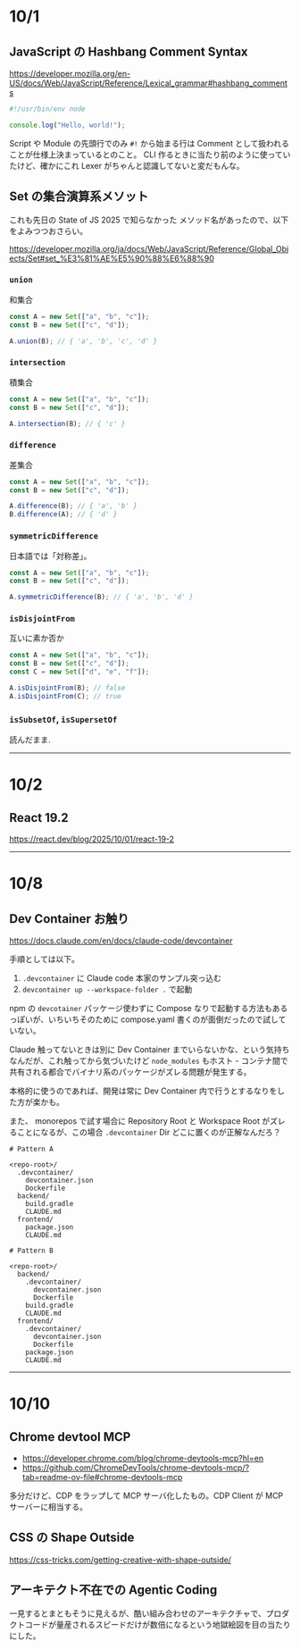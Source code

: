 # 10/1

## JavaScript の Hashbang Comment Syntax

https://developer.mozilla.org/en-US/docs/Web/JavaScript/Reference/Lexical_grammar#hashbang_comments

```js
#!/usr/bin/env node

console.log("Hello, world!");
```

Script や Module の先頭行でのみ `#!` から始まる行は Comment として扱われることが仕様上決まっているとのこと。
CLI 作るときに当たり前のように使っていたけど、確かにこれ Lexer がちゃんと認識してないと変だもんな。

## Set の集合演算系メソット

これも先日の State of JS 2025 で知らなかった メソッド名があったので、以下をよみつつおさらい。

https://developer.mozilla.org/ja/docs/Web/JavaScript/Reference/Global_Objects/Set#set_%E3%81%AE%E5%90%88%E6%88%90

### `union`

和集合

```js
const A = new Set(["a", "b", "c"]);
const B = new Set(["c", "d"]);

A.union(B); // { 'a', 'b', 'c', 'd' }
```

### `intersection`

積集合

```js
const A = new Set(["a", "b", "c"]);
const B = new Set(["c", "d"]);

A.intersection(B); // { 'c' }
```

### `difference`

差集合

```js
const A = new Set(["a", "b", "c"]);
const B = new Set(["c", "d"]);

A.difference(B); // { 'a', 'b' }
B.difference(A); // { 'd' }
```

### `symmetricDifference`

日本語では「対称差」。

```js
const A = new Set(["a", "b", "c"]);
const B = new Set(["c", "d"]);

A.symmetricDifference(B); // { 'a', 'b', 'd' }
```

### `isDisjointFrom`

互いに素か否か

```js
const A = new Set(["a", "b", "c"]);
const B = new Set(["c", "d"]);
const C = new Set(["d", "e", "f"]);

A.isDisjointFrom(B); // false
A.isDisjointFrom(C); // true
```

### `isSubsetOf`, `isSupersetOf`

読んだまま.

---

# 10/2

## React 19.2

https://react.dev/blog/2025/10/01/react-19-2

---

# 10/8

## Dev Container お触り

https://docs.claude.com/en/docs/claude-code/devcontainer

手順としては以下。

1. `.devcontainer` に Claude code 本家のサンプル突っ込む
2. `devcontainer up --workspace-folder .` で起動

npm の `devcotainer` パッケージ使わずに Compose なりで起動する方法もあるっぽいが、いちいちそのために compose.yaml 書くのが面倒だったので試していない。

Claude 触ってないときは別に Dev Container までいらないかな、という気持ちなんだが、これ触ってから気づいたけど `node_modules` もホスト - コンテナ間で共有される都合でバイナリ系のパッケージがズレる問題が発生する。

本格的に使うのであれば、開発は常に Dev Container 内で行うとするなりをした方が楽かも。

また、 monorepos で試す場合に Repository Root と Workspace Root がズレることになるが、この場合 `.devcontainer` Dir どこに置くのが正解なんだろ？

```text
# Pattern A

<repo-root>/
  .devcontainer/
    devcontainer.json
    Dockerfile
  backend/
    build.gradle
    CLAUDE.md
  frontend/
    package.json
    CLAUDE.md
```

```text
# Pattern B

<repo-root>/
  backend/
    .devcontainer/
      devcontainer.json
      Dockerfile
    build.gradle
    CLAUDE.md
  frontend/
    .devcontainer/
      devcontainer.json
      Dockerfile
    package.json
    CLAUDE.md
```

---

# 10/10

## Chrome devtool MCP

- https://developer.chrome.com/blog/chrome-devtools-mcp?hl=en
- https://github.com/ChromeDevTools/chrome-devtools-mcp/?tab=readme-ov-file#chrome-devtools-mcp

多分だけど、CDP をラップして MCP サーバ化したもの。CDP Client が MCP サーバーに相当する。

## CSS の Shape Outside

https://css-tricks.com/getting-creative-with-shape-outside/

## アーキテクト不在での Agentic Coding

一見するとまともそうに見えるが、酷い組み合わせのアーキテクチャで、プロダクトコードが量産されるスピードだけが数倍になるという地獄絵図を目の当たりにした。
